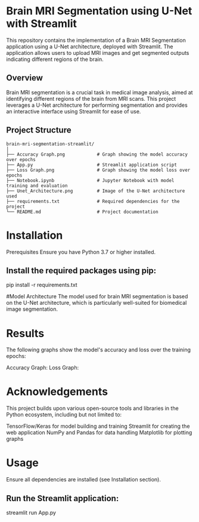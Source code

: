 # Brain MRI Segmentation using U-Net with Streamlit

This repository contains the implementation of a Brain MRI Segmentation application using a U-Net architecture, deployed with Streamlit. The application allows users to upload MRI images and get segmented outputs indicating different regions of the brain.

## Overview

Brain MRI segmentation is a crucial task in medical image analysis, aimed at identifying different regions of the brain from MRI scans. This project leverages a U-Net architecture for performing segmentation and provides an interactive interface using Streamlit for ease of use.

## Project Structure

```plaintext
brain-mri-segmentation-streamlit/
│
├── Accuracy Graph.png            # Graph showing the model accuracy over epochs
├── App.py                        # Streamlit application script
├── Loss Graph.png                # Graph showing the model loss over epochs
├── Notebook.ipynb                # Jupyter Notebook with model training and evaluation
├── Unet_Architecture.png         # Image of the U-Net architecture used
├── requirements.txt              # Required dependencies for the project
└── README.md                     # Project documentation
```
# Installation
Prerequisites
Ensure you have Python 3.7 or higher installed.

## Install the required packages using pip:
pip install -r requirements.txt

#Model Architecture
The model used for brain MRI segmentation is based on the 
U-Net architecture, which is particularly well-suited for biomedical image segmentation.



# Results
The following graphs show the model's accuracy and loss over the training epochs:

Accuracy Graph:
Loss Graph:

# Acknowledgements
This project builds upon various open-source tools and libraries in the Python ecosystem, including but not limited to:

TensorFlow/Keras for model building and training
Streamlit for creating the web application
NumPy and Pandas for data handling
Matplotlib for plotting graphs

# Usage
Ensure all dependencies are installed (see Installation section).

## Run the Streamlit application:
streamlit run App.py


